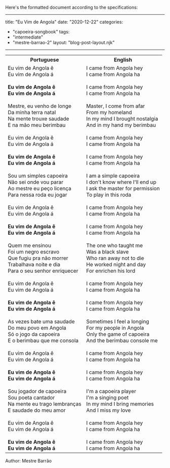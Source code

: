 Here's the formatted document according to the specifications:

---
title: "Eu Vim de Angola"
date: "2020-12-22"
categories: 
  - "capoeira-songbook"
tags: 
  - "intermediate"
  - "mestre-barrao-2"
layout: "blog-post-layout.njk"
---

<table class="capoeira-table">
    <tr class="header-row">
        <th>Portuguese</th>
        <th>English</th>
    </tr>
    <tr>
        <td>Eu vim de Angola ê<br>Eu vim de Angola á<br><br><strong>Eu vim de Angola ê<br>Eu vim de Angola á</strong><br><br>Mestre, eu venho de longe<br>Da minha terra natal<br>Na mente trouxe saudade<br>E na mão meu berimbau<br><br>Eu vim de Angola ê<br>Eu vim de Angola á<br><br><strong>Eu vim de Angola ê<br>Eu vim de Angola á</strong><br><br>Sou um simples capoeira<br>Não sei onde vou parar<br>Ao mestre eu peço licença<br>Para nessa roda eu jogar<br><br>Eu vim de Angola ê<br>Eu vim de Angola á<br><br><strong>Eu vim de Angola ê<br>Eu vim de Angola á</strong><br><br>Quem me ensinou<br>Foi um negro escravo<br>Que fugiu pra não morrer<br>Trabalhava noite e dia<br>Para o seu senhor enriquecer<br><br>Eu vim de Angola ê<br>Eu vim de Angola á<br><br><strong>Eu vim de Angola ê<br>Eu vim de Angola á</strong><br><br>As vezes bate uma saudade<br>Do meu povo em Angola<br>Só o jogo da capoeira<br>E o berimbau que me consola<br><br>Eu vim de Angola ê<br>Eu vim de Angola á<br><br><strong>Eu vim de Angola ê<br>Eu vim de Angola á</strong><br><br>Sou jogador de capoeira<br>Sou poeta cantador<br>Na mente eu trago lembranças<br>E saudade do meu amor<br><br>Eu vim de Angola ê<br>Eu vim de Angola á<br><br><strong>Eu vim de Angola ê<br>Eu vim de Angola á</strong></td>
        <td>I came from Angola hey<br>I came from Angola ha<br><br>I came from Angola hey<br>I came from Angola ha<br><br>Master, I come from afar<br>From my homeland<br>In my mind I brought nostalgia<br>And in my hand my berimbau<br><br>I came from Angola hey<br>I came from Angola ha<br><br>I came from Angola hey<br>I came from Angola ha<br><br>I am a simple capoeira<br>I don't know where I'll end up<br>I ask the master for permission<br>To play in this roda<br><br>I came from Angola hey<br>I came from Angola ha<br><br>I came from Angola hey<br>I came from Angola ha<br><br>The one who taught me<br>Was a black slave<br>Who ran away not to die<br>He worked night and day<br>For enrichen his lord<br><br>I came from Angola hey<br>I came from Angola ha<br><br>I came from Angola hey<br>I came from Angola ha<br><br>Sometimes I feel a longing<br>For my people in Angola<br>Only the game of capoeira<br>And the berimbau console me<br><br>I came from Angola hey<br>I came from Angola ha<br><br>I came from Angola hey<br>I came from Angola ha<br><br>I'm a capoeira player<br>I'm a singing poet<br>In my mind I bring memories<br>And I miss my love<br><br>I came from Angola hey<br>I came from Angola ha<br><br>I came from Angola hey<br>I came from Angola ha</td>
    </tr>
</table>

<figcaption>
Author: Mestre Barrão
</figcaption>